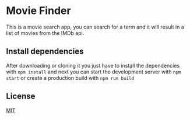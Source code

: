 # Movie Finder

This is a movie search app, you can search for a term and it will result in a list of movies from the IMDb api.

## Install dependencies

After downloading or cloning it you just have to install the dependencies with `npm install` and next you can start the development server with `npm start` or create a production build with `npm run build`

## License
[MIT](https://choosealicense.com/licenses/mit/)
